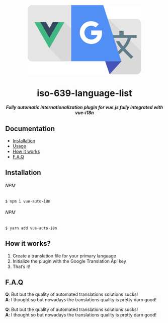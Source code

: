 <div align="center">
	<img width="360" src="https://raw.githubusercontent.com/chetzof/iso-639-language-list/master/media/logo.svg" alt="Got">
	<h1>iso-639-language-list</h1>
	<h5>Fully automatic internationalization plugin for vue.js fully integrated with vue-i18n</h5>
</div>

## Documentation

- [Installation](#installation)
- [Usage](#usage)
- [How it works](#how-it-works)
- [F.A.Q](#faq)

## Installation

###### NPM
```
$ npm i vue-auto-i8n
```

###### NPM
```
$ yarn add vue-auto-i8n
```

## How it works?

1. Create a translation file for your primary language 
2. Initialize the plugin with the Google Translation Api key
3. That’s it!

## F.A.Q

**Q**: But but the quality of automated translations solutions sucks!  
**A**: I thought so but nowadays the translations quality is pretty darn good! 

**Q**: But but the quality of automated translations solutions sucks!  
**A**: I thought so but nowadays the translations quality is pretty darn good! 


